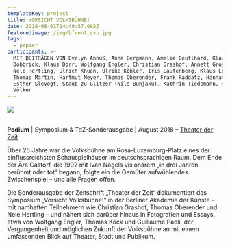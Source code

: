 ```yaml
---
templateKey: project
title: VORSICHT VOLKSBÜHNE!
date: 2018-08-01T14:49:57.092Z
featuredimage: /img/bfront_vvb.jpg
tags:
  - papier
participants: >-
  MIT BEITRÄGEN VON Evelyn Annuß, Anna Bergmann, Amelie Deuflhard, Klaus
  Dobbrick, Klaus Dörr, Wolfgang Engler, Christian Grashof, Annett Gröschner,
  Nele Hertling, Ulrich Khuon, Ulrike Köhler, Iris Laufenberg, Klaus Lederer,
  Thomas Martin, Hartmut Meyer, Thomas Oberender, Frank Raddatz, Hannah Schopf,
  Esther Slevogt, Staub zu Glitzer (Nils Bunjaku), Kathrin Tiedemann, Klaus
  Völker
---
```

![](/img/vorsicht-vb.jpg)

\
**Podium** | Symposium & TdZ-Sonderausgabe | August 2018 – [Theater der Zeit](https://www.theaterderzeit.de/buch/vorsicht_volksb%C3%BChne%21/)

Über 25 Jahre war die Volksbühne am Rosa-Luxemburg-Platz eines der einflussreichsten Schauspielhäuser im deutschsprachigen Raum. Dem Ende der Ära Castorf, die 1992 mit Ivan Nagels visionärem „in drei Jahren berühmt oder tot“ begann, folgte ein die Gemüter aufwühlendes Zwischenspiel – und alle Fragen offen.  

Die Sonderausgabe der Zeitschrift „Theater der Zeit“ dokumentiert das Symposium „Vorsicht Volksbühne!“ in der Berliner Akademie der Künste – mit namhaften Teilnehmern wie Christian Grashof, Thomas Oberender und Nele Hertling – und nähert sich darüber hinaus in Fotografien und Essays, etwa von Wolfgang Engler, Thomas Köck und Guillaume Paoli, der Vergangenheit und möglichen Zukunft der Volksbühne an mit einem umfassenden Blick auf Theater, Stadt und Publikum.
